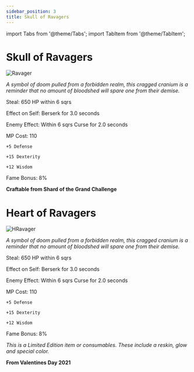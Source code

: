 ```yaml
---
sidebar_position: 3
title: Skull of Ravagers
---
```


import Tabs from '@theme/Tabs';
import TabItem from '@theme/TabItem';

<Tabs>
  <TabItem value="Skull of Ravagers" label="Skull of Ravagers" default>

# Skull of Ravagers

![Ravager](https://vwiki.valorserver.com/api/item/picture/skull%20of%20ravagers)

<i>A symbol of doom pulled from a forbidden realm, this cragged cranium is a reminder that no amount of bloodshed will spare one from their demise.</i>

Steal: 650 HP within 6 sqrs

Effect on Self: Berserk for 3.0 seconds

Enemy Effect: Within 6 sqrs Curse for 2.0 seconds

MP Cost: 110

    +5 Defense
    
    +15 Dexterity
    
    +12 Wisdom

Fame Bonus: 8%

**Craftable from Shard of the Grand Challenge**

  </TabItem>
  <TabItem value="Heart of Ravagers" label="Heart of Ravagers">

# Heart of Ravagers

![HRavager](https://vwiki.valorserver.com/api/item/picture/heart%20of%20ravagers)

<i>A symbol of doom pulled from a forbidden realm, this cragged cranium is a reminder that no amount of bloodshed will spare one from their demise.</i>

Steal: 650 HP within 6 sqrs

Effect on Self: Berserk for 3.0 seconds

Enemy Effect: Within 6 sqrs Curse for 2.0 seconds

MP Cost: 110

    +5 Defense
    
    +15 Dexterity
    
    +12 Wisdom

Fame Bonus: 8%

*This is a Limited Edition item or consumables. These include a reskin, glow and special color.*

**From Valentines Day 2021**

  </TabItem>
</Tabs>
